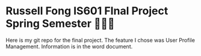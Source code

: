 

# Russell Fong IS601 FInal Project Spring Semester 🎉✨🔥

Here is my git repo for the final project. The feature I chose was User Profile Management. Information is in the word document.
